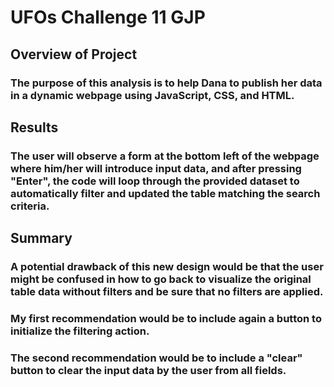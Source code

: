 # UFOs Challenge 11 GJP

## Overview of Project
### The purpose of this analysis is to help Dana to publish her data in a dynamic webpage using JavaScript, CSS, and HTML.

## Results
### The user will observe a form at the bottom left of the webpage where him/her will introduce input data, and after pressing "Enter", the code will loop through the provided dataset to automatically filter and updated the table matching the search criteria.

## Summary
### A potential drawback of this new design would be that the user might be confused in how to go back to visualize the original table data without filters and be sure that no filters are applied.
### My first recommendation would be to include again a button to initialize the filtering action.
### The second recommendation would be to include a "clear" button to clear the input data by the user from all fields.
